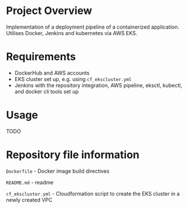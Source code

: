 # Project Overview

Implementation of a deployment pipeline of a containerized application.
Utilises Docker, Jenkins and kubernetes via AWS EKS.

# Requirements

* DockerHub and AWS accounts
* EKS cluster set up, e.g. using `cf_ekscluster.yml`
* Jenkins with the repository integration, AWS pipeline, eksctl, kubectl, and docker cli tools set up

# Usage

TODO

# Repository file information

`Dockerfile` - Docker image build directives

`README.md` - readme

`cf_ekscluster.yml` - Cloudformation script to create the EKS cluster in a newly created VPC